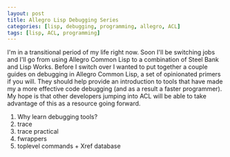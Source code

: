 ```yaml
---
layout: post
title: Allegro Lisp Debugging Series
categories: [lisp, debugging, programming, allegro, ACL]
tags: [lisp, ACL, programming]
---
```

I'm in a transitional period of my life right now. Soon I'll be switching jobs and I'll go from using Allegro Common Lisp to a combination of Steel Bank and Lisp Works. Before I switch over I wanted to put together a couple guides on debugging in Allegro Common Lisp, a set of opinionated primers if you will. They should help provide an introduction to tools that have made my a more effective code debugging (and as a result a faster programmer). My hope is that other developers jumping into ACL will be able to take advantage of this as a resource going forward. 

1. Why learn debugging tools?
2. trace
3. trace practical
4. fwrappers
5. toplevel commands + Xref database
